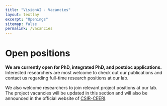 ```yaml
---
title: "VisionAI - Vacancies"
layout: textlay
excerpt: "Openings"
sitemap: false
permalink: /vacancies
---
```


# Open positions

**We are currently open for PhD, integrated PhD, and postdoc applications.**
Interested researchers are most welcome to check out our publications and contact us regarding full-time research positions at our lab.

We also welcome researchers to join relevant project positions at our lab. The project vacancies will be updated in this section and will also be announced in the official website of [CSIR-CEERI](https://www.ceeri.res.in/).
